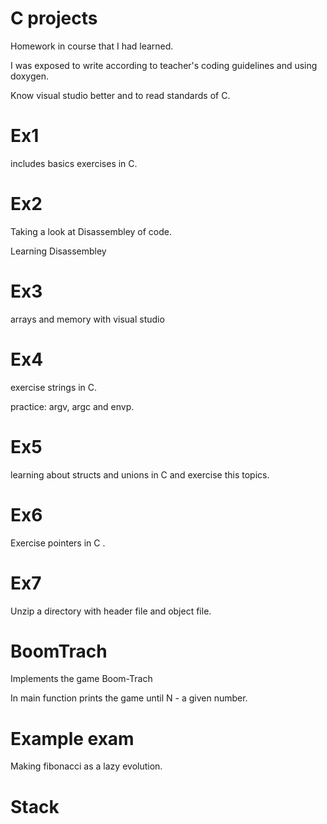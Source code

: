 # C projects


Homework in course that I had learned.

I was exposed to write according to teacher's coding guidelines and using doxygen.

Know visual studio better and to read standards of C.

# Ex1

includes basics exercises in C.

# Ex2

Taking a look at Disassembley of code.

Learning Disassembley

# Ex3

 arrays and memory with visual studio

# Ex4

exercise strings in C.

practice: argv, argc and envp.

# Ex5

learning about structs and unions in C and exercise this topics.

# Ex6

Exercise pointers in C .

# Ex7

Unzip a directory with header file and object file.

# BoomTrach

Implements the game Boom-Trach 

In main function prints the game until N - a given number.

# Example exam

Making fibonacci as a lazy evolution.

# Stack
